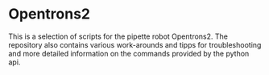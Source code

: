 # Opentrons2

This is a selection of scripts for the pipette robot Opentrons2. 
The repository also contains various work-arounds and tipps for troubleshooting and more detailed 
information on the commands provided by the python api.

